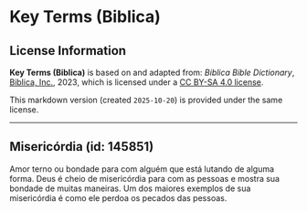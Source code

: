 # Key Terms (Biblica)

## License Information

**Key Terms (Biblica)** is based on and adapted from: _Biblica Bible Dictionary_, [Biblica, Inc.](https://www.biblica.com/), 2023, which is licensed under a [CC BY-SA 4.0 license](https://creativecommons.org/licenses/by-sa/4.0/legalcode.en).

This markdown version (created `2025-10-20`) is provided under the same license.



--------------------------------

## Misericórdia (id: 145851)

Amor terno ou bondade para com alguém que está lutando de alguma forma. Deus é cheio de misericórdia para com as pessoas e mostra sua bondade de muitas maneiras. Um dos maiores exemplos de sua misericórdia é como ele perdoa os pecados das pessoas.


